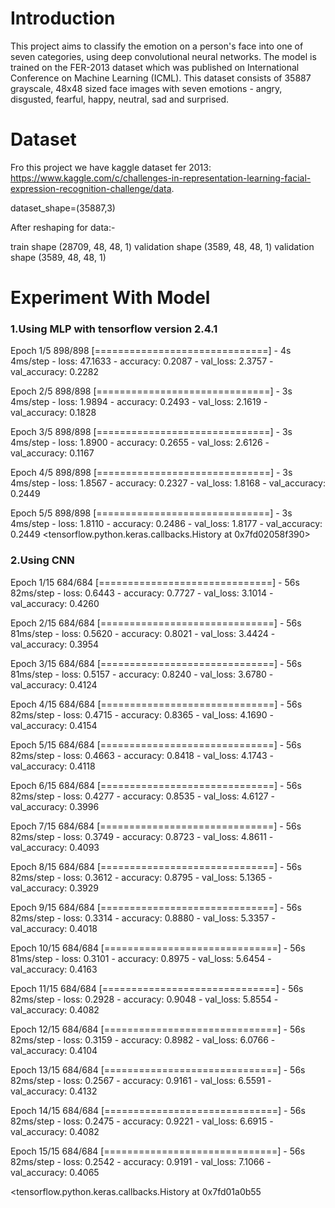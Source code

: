<h1>Introduction</h1>

This project aims to classify the emotion on a person's face into one of seven categories, using deep convolutional neural networks. The model is trained on the FER-2013 dataset which was published on International Conference on Machine Learning (ICML). This dataset consists of 35887 grayscale, 48x48 sized face images with seven emotions - angry, disgusted, fearful, happy, neutral, sad and surprised.

<h1>Dataset</h1>

Fro this project we have kaggle dataset fer 2013: https://www.kaggle.com/c/challenges-in-representation-learning-facial-expression-recognition-challenge/data.

dataset_shape=(35887,3)

After reshaping for data:-

train shape (28709, 48, 48, 1)
validation shape (3589, 48, 48, 1)
validation shape (3589, 48, 48, 1)


<h1>Experiment With Model</h1>
  <h3>1.Using MLP with tensorflow version 2.4.1</h3>
Epoch 1/5
898/898 [==============================] - 4s 4ms/step - loss: 47.1633 - accuracy: 0.2087 - val_loss: 2.3757 - val_accuracy: 0.2282

Epoch 2/5
898/898 [==============================] - 3s 4ms/step - loss: 1.9894 - accuracy: 0.2493 - val_loss: 2.1619 - val_accuracy: 0.1828

Epoch 3/5
898/898 [==============================] - 3s 4ms/step - loss: 1.8900 - accuracy: 0.2655 - val_loss: 2.6126 - val_accuracy: 0.1167

Epoch 4/5
898/898 [==============================] - 3s 4ms/step - loss: 1.8567 - accuracy: 0.2327 - val_loss: 1.8168 - val_accuracy: 0.2449

Epoch 5/5
898/898 [==============================] - 3s 4ms/step - loss: 1.8110 - accuracy: 0.2486 - val_loss: 1.8177 - val_accuracy: 0.2449
<tensorflow.python.keras.callbacks.History at 0x7fd02058f390>

<h3>2.Using CNN</h3> 

Epoch 1/15
684/684 [==============================] - 56s 82ms/step - loss: 0.6443 - accuracy: 0.7727 - val_loss: 3.1014 - val_accuracy: 0.4260

Epoch 2/15
684/684 [==============================] - 56s 81ms/step - loss: 0.5620 - accuracy: 0.8021 - val_loss: 3.4424 - val_accuracy: 0.3954

Epoch 3/15
684/684 [==============================] - 56s 81ms/step - loss: 0.5157 - accuracy: 0.8240 - val_loss: 3.6780 - val_accuracy: 0.4124

Epoch 4/15
684/684 [==============================] - 56s 82ms/step - loss: 0.4715 - accuracy: 0.8365 - val_loss: 4.1690 - val_accuracy: 0.4154

Epoch 5/15
684/684 [==============================] - 56s 82ms/step - loss: 0.4663 - accuracy: 0.8418 - val_loss: 4.1743 - val_accuracy: 0.4118

Epoch 6/15
684/684 [==============================] - 56s 82ms/step - loss: 0.4277 - accuracy: 0.8535 - val_loss: 4.6127 - val_accuracy: 0.3996

Epoch 7/15
684/684 [==============================] - 56s 82ms/step - loss: 0.3749 - accuracy: 0.8723 - val_loss: 4.8611 - val_accuracy: 0.4093

Epoch 8/15
684/684 [==============================] - 56s 82ms/step - loss: 0.3612 - accuracy: 0.8795 - val_loss: 5.1365 - val_accuracy: 0.3929

Epoch 9/15
684/684 [==============================] - 56s 82ms/step - loss: 0.3314 - accuracy: 0.8880 - val_loss: 5.3357 - val_accuracy: 0.4018

Epoch 10/15
684/684 [==============================] - 56s 81ms/step - loss: 0.3101 - accuracy: 0.8975 - val_loss: 5.6454 - val_accuracy: 0.4163

Epoch 11/15
684/684 [==============================] - 56s 82ms/step - loss: 0.2928 - accuracy: 0.9048 - val_loss: 5.8554 - val_accuracy: 0.4082

Epoch 12/15
684/684 [==============================] - 56s 82ms/step - loss: 0.3159 - accuracy: 0.8982 - val_loss: 6.0766 - val_accuracy: 0.4104

Epoch 13/15
684/684 [==============================] - 56s 82ms/step - loss: 0.2567 - accuracy: 0.9161 - val_loss: 6.5591 - val_accuracy: 0.4132

Epoch 14/15
684/684 [==============================] - 56s 82ms/step - loss: 0.2475 - accuracy: 0.9221 - val_loss: 6.6915 - val_accuracy: 0.4082

Epoch 15/15
684/684 [==============================] - 56s 82ms/step - loss: 0.2542 - accuracy: 0.9191 - val_loss: 7.1066 - val_accuracy: 0.4065

<tensorflow.python.keras.callbacks.History at 0x7fd01a0b55
  


